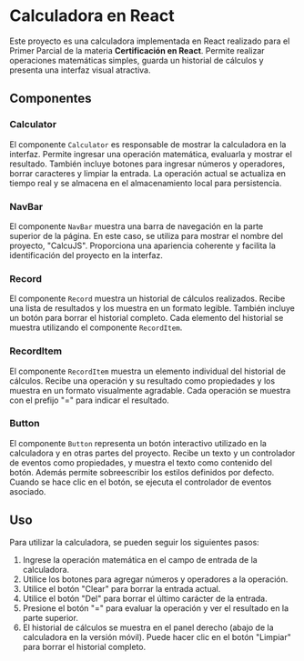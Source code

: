 # Calculadora en React

Este proyecto es una calculadora implementada en React realizado para el Primer Parcial de la materia __Certificación en React__. Permite realizar operaciones matemáticas simples, guarda un historial de cálculos y presenta una interfaz visual atractiva.

## Componentes

### Calculator

El componente `Calculator` es responsable de mostrar la calculadora en la interfaz. Permite ingresar una operación matemática, evaluarla y mostrar el resultado. También incluye botones para ingresar números y operadores, borrar caracteres y limpiar la entrada. La operación actual se actualiza en tiempo real y se almacena en el almacenamiento local para persistencia.

### NavBar

El componente `NavBar` muestra una barra de navegación en la parte superior de la página. En este caso, se utiliza para mostrar el nombre del proyecto, "CalcuJS". Proporciona una apariencia coherente y facilita la identificación del proyecto en la interfaz.

### Record

El componente `Record` muestra un historial de cálculos realizados. Recibe una lista de resultados y los muestra en un formato legible. También incluye un botón para borrar el historial completo. Cada elemento del historial se muestra utilizando el componente `RecordItem`.

### RecordItem

El componente `RecordItem` muestra un elemento individual del historial de cálculos. Recibe una operación y su resultado como propiedades y los muestra en un formato visualmente agradable. Cada operación se muestra con el prefijo "=" para indicar el resultado.

### Button

El componente `Button` representa un botón interactivo utilizado en la calculadora y en otras partes del proyecto. Recibe un texto y un controlador de eventos como propiedades, y muestra el texto como contenido del botón. Además permite sobreescribir los estilos definidos por defecto. Cuando se hace clic en el botón, se ejecuta el controlador de eventos asociado.

## Uso

Para utilizar la calculadora, se pueden seguir los siguientes pasos:

1. Ingrese la operación matemática en el campo de entrada de la calculadora.
2. Utilice los botones para agregar números y operadores a la operación.
3. Utilice el botón "Clear" para borrar la entrada actual.
4. Utilice el botón "Del" para borrar el último carácter de la entrada.
5. Presione el botón "=" para evaluar la operación y ver el resultado en la parte superior.
6. El historial de cálculos se muestra en el panel derecho (abajo de la calculadora en la versión móvil). Puede hacer clic en el botón "Limpiar" para borrar el historial completo.

